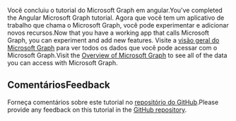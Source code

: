 <!-- markdownlint-disable MD002 MD041 -->

<span data-ttu-id="1935c-101">Você concluiu o tutorial do Microsoft Graph em angular.</span><span class="sxs-lookup"><span data-stu-id="1935c-101">You've completed the Angular Microsoft Graph tutorial.</span></span> <span data-ttu-id="1935c-102">Agora que você tem um aplicativo de trabalho que chama o Microsoft Graph, você pode experimentar e adicionar novos recursos.</span><span class="sxs-lookup"><span data-stu-id="1935c-102">Now that you have a working app that calls Microsoft Graph, you can experiment and add new features.</span></span> <span data-ttu-id="1935c-103">Visite a [visão geral do Microsoft Graph](/graph/overview) para ver todos os dados que você pode acessar com o Microsoft Graph.</span><span class="sxs-lookup"><span data-stu-id="1935c-103">Visit the [Overview of Microsoft Graph](/graph/overview) to see all of the data you can access with Microsoft Graph.</span></span>

## <a name="feedback"></a><span data-ttu-id="1935c-104">Comentários</span><span class="sxs-lookup"><span data-stu-id="1935c-104">Feedback</span></span>

<span data-ttu-id="1935c-105">Forneça comentários sobre este tutorial no [repositório do GitHub](https://github.com/microsoftgraph/msgraph-training-angularspa).</span><span class="sxs-lookup"><span data-stu-id="1935c-105">Please provide any feedback on this tutorial in the [GitHub repository](https://github.com/microsoftgraph/msgraph-training-angularspa).</span></span>

